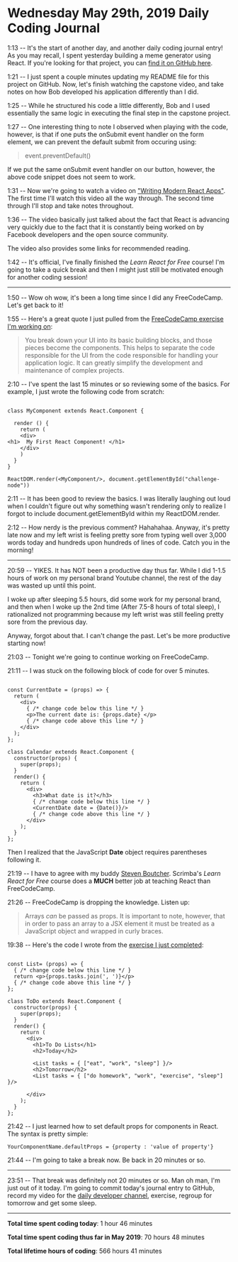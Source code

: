# Wednesday May 29th, 2019 Daily Coding Journal

1:13 -- It's the start of another day, and another daily coding journal entry! As you may recall, I spent yesterday building a meme generator using React. If you're looking for that project, you can [find it on GitHub here](https://github.com/camchardukian/ReactProjects/tree/master/meme-generator).

1:21 -- I just spent a couple minutes updating my README file for this project on GitHub. Now, let's finish watching the capstone video, and take notes on how Bob developed his application differently than I did.

1:25 -- While he structured his code a little differently, Bob and I used essentially the same logic in executing the final step in the capstone project.

1:27 -- One interesting thing to note I observed when playing with the code, however, is that if one puts the onSubmit event handler on the form element, we can prevent the default submit from occuring using:

> event.preventDefault()

If we put the same onSubmit event handler on our button, however, the above code snippet does not seem to work.

1:31 -- Now we're going to watch a video on ["Writing Modern React Apps"](https://scrimba.com/p/p7P5Hd/cvDkySN). The first time I'll watch this video all the way through. The second time through I'll stop and take notes throughout.

1:36 -- The video basically just talked about the fact that React is advancing very quickly due to the fact that it is constantly being worked on by Facebook developers and the open source community.

The video also provides some links for recommended reading.

1:42 -- It's official, I've finally finished the *Learn React for Free* course!
I'm going to take a quick break and then I might just still be motivated enough for another coding session!
___
1:50 -- Wow oh wow, it's been a long time since I did any FreeCodeCamp. Let's get back to it!

1:55 -- Here's a great quote I just pulled from the [FreeCodeCamp exercise I'm working on](https://learn.freecodecamp.org/front-end-libraries/react/use-react-to-render-nested-components):
> You break down your UI into its basic building blocks, and those pieces become the components. This helps to separate the code responsible for the UI from the code responsible for handling your application logic. It can greatly simplify the development and maintenance of complex projects.

2:10 -- I've spent the last 15 minutes or so reviewing some of the basics. For example, I just wrote the following code from scratch:
```

class MyComponent extends React.Component {

  render () {
    return (
    <div>
<h1>  My First React Component! </h1>
    </div>
    )
  }
}

ReactDOM.render(<MyComponent/>, document.getElementById("challenge-node"))
```
2:11 -- It has been good to review the basics. I was literally laughing out loud when I couldn't figure out why something wasn't rendering only to realize I forgot to include document.getElementById within my ReactDOM.render.

2:12 -- How nerdy is the previous comment? Hahahahaa. Anyway, it's pretty late now and my left wrist is feeling pretty sore from typing well over 3,000 words today and hundreds upon hundreds of lines of code. Catch you in the morning!
___

20:59 -- YIKES. It has NOT been a productive day thus far. While I did 1-1.5 hours of work on my personal brand Youtube channel, the rest of the day was wasted up until this point. 

I woke up after sleeping 5.5 hours, did some work for my personal brand, and then when I woke up the 2nd time (After 7.5-8 hours of total sleep), I rationalized not programming because my left wrist was still feeling pretty sore from the previous day.

Anyway, forgot about that. I can't change the past. Let's be more productive starting now!

21:03 -- Tonight we're going to continue working on FreeCodeCamp.

21:11 -- I was stuck on the following block of code for over 5 minutes.

```

const CurrentDate = (props) => {
  return (
    <div>
      { /* change code below this line */ }
      <p>The current date is: {props.date} </p>
      { /* change code above this line */ }
    </div>
  );
};

class Calendar extends React.Component {
  constructor(props) {
    super(props);
  }
  render() {
    return (
      <div>
        <h3>What date is it?</h3>
        { /* change code below this line */ }
        <CurrentDate date = {Date()}/>
        { /* change code above this line */ }
      </div>
    );
  }
};
```
Then I realized that the JavaScript **Date** object requires parentheses following it.

21:19 -- I have to agree with my buddy [Steven Boutcher](https://boutchersj.github.io/portfolio/). Scrimba's *Learn React for Free* course does a **MUCH** better job at teaching React than FreeCodeCamp.

21:26 -- FreeCodeCamp is dropping the knowledge. Listen up:
>Arrays *can* be passed as props. It is important to note, however, that in order to pass an array to a JSX element it must be treated as a JavaScript object and wrapped in curly braces.

19:38 -- Here's the code I wrote from the [exercise I just completed](https://learn.freecodecamp.org/front-end-libraries/react/pass-an-array-as-props):

```

const List= (props) => {
  { /* change code below this line */ }
  return <p>{props.tasks.join(', ')}</p>
  { /* change code above this line */ }
};

class ToDo extends React.Component {
  constructor(props) {
    super(props);
  }
  render() {
    return (
      <div>
        <h1>To Do Lists</h1>
        <h2>Today</h2>
        
        <List tasks = { ["eat", "work", "sleep"] }/>
        <h2>Tomorrow</h2>
        <List tasks = { ["do homework", "work", "exercise", "sleep"] }/>
        
      </div>
    );
  }
};
```

21:42 -- I just learned how to set default props for components in React. The syntax is pretty simple:

```
YourComponentName.defaultProps = {property : 'value of property'}
```

21:44 -- I'm going to take a break now. Be back in 20 minutes or so.
___
23:51 -- That break was definitely not 20 minutes or so. Man oh man, I'm just out of it today. I'm going to commit today's journal entry to GitHub, record my video for the [daily developer channel](https://www.youtube.com/channel/UCRUPCpCWCL6Mr-0QWNje29Q), exercise, regroup for tomorrow and get some sleep.

___
**Total time spent coding today**: 1 hour 46 minutes

**Total time spent coding thus far in May 2019**: 70 hours 48 minutes

**Total lifetime hours of coding**: 566 hours 41 minutes

